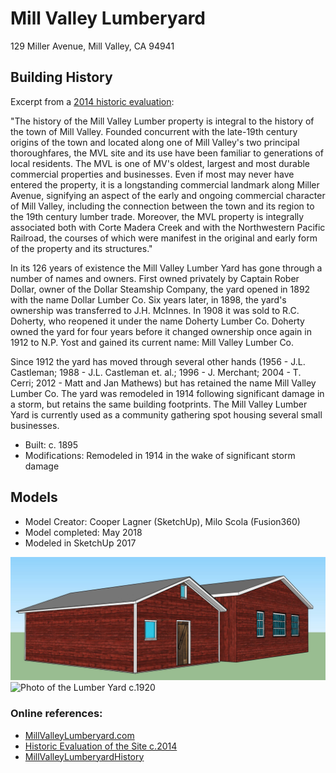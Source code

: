 # Mill Valley Lumberyard
129 Miller Avenue, Mill Valley, CA 94941

## Building History

Excerpt from a [2014 historic evaluation](http://cityofmillvalley.granicus.com/MetaViewer.php?view_id=2&clip_id=721&meta_id=31010):

"The history of the Mill Valley Lumber property is integral to the history of the town of Mill Valley. Founded concurrent with the late-19th century origins of the town and located along one of Mill Valley's two principal thoroughfares, the MVL site and its use have been familiar to generations of local residents. The MVL is one of MV's oldest, largest and most durable commercial properties and businesses. Even if most may never have entered the property, it is a longstanding commercial landmark along Miller Avenue, signifying an aspect of the early and ongoing commercial character of Mill Valley, including the connection between the town and its region to the 19th century lumber trade. Moreover, the MVL property is integrally associated both with Corte Madera Creek and with the Northwestern Pacific Railroad, the courses of which were manifest in the original and early form of the property and its structures."

In its 126 years of existence the Mill Valley Lumber Yard has gone through a number of names and owners. First owned privately by Captain Rober Dollar, owner of the Dollar Steamship Company, the yard opened in 1892 with the name Dollar Lumber Co. Six years later, in 1898, the yard's ownership was transferred to J.H. McInnes. In 1908 it was sold to R.C. Doherty, who reopened it under the name Doherty Lumber Co. Doherty owned the yard for four years before it changed ownership once again in 1912 to N.P. Yost and gained its current name: Mill Valley Lumber Co. 

Since 1912 the yard has moved through several other hands (1956 - J.L. Castleman; 1988 - J.L. Castleman et. al.; 1996 - J. Merchant; 2004 - T. Cerri; 2012 - Matt and Jan Mathews) but has retained the name Mill Valley Lumber Co. The yard was remodeled in 1914 following significant damage in a storm, but retains the same building footprints.  The Mill Valley Lumber Yard is currently used as a community gathering spot housing several small businesses.

-	Built: c. 1895
-	Modifications: Remodeled in 1914 in the wake of significant storm damage


## Models
- Model Creator: Cooper Lagner (SketchUp), Milo Scola (Fusion360)
- Model completed: May 2018
- Modeled in SketchUp 2017


![SketchUp Models](https://github.com/TimeWalkOrg/building-mill-valley-ca-lumberyard/blob/master/lumberyard.jpg)
![Photo of the Lumber Yard c.1920](https://github.com/TimeWalkOrg/building-mill-valley-ca-lumberyard/blob/master/Old%20Buildings.jpg)

### Online references:
- [MillValleyLumberyard.com](http://www.millvalleylumberyard.com/history/)
- [Historic Evaluation of the Site c.2014](http://cityofmillvalley.granicus.com/MetaViewer.php/view_id=2&clip_id=721&meta_id=31010)
- [MillValleyLumberyardHistory](http://www.millvalleylumberyard.com/history/)





